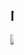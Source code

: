 <html>
<body>
 <marquee>
    <h2>MY HOBBIES </h2>
	<img src="https://images.theconversation.com/files/237073/original/file-20180919-158237-17bvgte.jpg?ixlib=rb-1.1.0&q=45&auto=format&w=1200&h=1200.0&fit=crop">FOOTBALL</a>
	<img src="https://encrypted-tbn0.gstatic.com/images?q=tbn:ANd9GcROO2WYQtsrq2uo61CdgRH6TJF5EVxMmm9_0g&usqp=CAU">FOOTBALL</a>
	<img src="https://static.reuters.com/resources/r/?m=02&d=20181010&t=2&i=1313296596&r=LYNXNPEE991GK&w=800">BASKET BALL</a>
</marquee>
</body>
</html>
